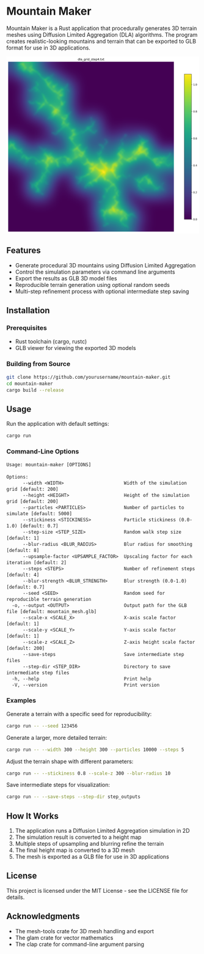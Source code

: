 # Mountain Maker

Mountain Maker is a Rust application that procedurally generates 3D terrain meshes using Diffusion Limited Aggregation (DLA) algorithms. The program creates realistic-looking mountains and terrain that can be exported to GLB format for use in 3D applications.

![Example Generated Terrain](docs/example.png)

## Features

- Generate procedural 3D mountains using Diffusion Limited Aggregation
- Control the simulation parameters via command line arguments
- Export the results as GLB 3D model files
- Reproducible terrain generation using optional random seeds
- Multi-step refinement process with optional intermediate step saving

## Installation

### Prerequisites

- Rust toolchain (cargo, rustc)
- GLB viewer for viewing the exported 3D models

### Building from Source

```bash
git clone https://github.com/yourusername/mountain-maker.git
cd mountain-maker
cargo build --release
```

## Usage

Run the application with default settings:

```bash
cargo run
```

### Command-Line Options

```
Usage: mountain-maker [OPTIONS]

Options:
      --width <WIDTH>                      Width of the simulation grid [default: 200]
      --height <HEIGHT>                    Height of the simulation grid [default: 200]
      --particles <PARTICLES>              Number of particles to simulate [default: 5000]
      --stickiness <STICKINESS>            Particle stickiness (0.0-1.0) [default: 0.7]
      --step-size <STEP_SIZE>              Random walk step size [default: 1]
      --blur-radius <BLUR_RADIUS>          Blur radius for smoothing [default: 8]
      --upsample-factor <UPSAMPLE_FACTOR>  Upscaling factor for each iteration [default: 2]
      --steps <STEPS>                      Number of refinement steps [default: 4]
      --blur-strength <BLUR_STRENGTH>      Blur strength (0.0-1.0) [default: 0.7]
      --seed <SEED>                        Random seed for reproducible terrain generation
  -o, --output <OUTPUT>                    Output path for the GLB file [default: mountain_mesh.glb]
      --scale-x <SCALE_X>                  X-axis scale factor [default: 1]
      --scale-y <SCALE_Y>                  Y-axis scale factor [default: 1]
      --scale-z <SCALE_Z>                  Z-axis height scale factor [default: 200]
      --save-steps                         Save intermediate step files
      --step-dir <STEP_DIR>                Directory to save intermediate step files
  -h, --help                               Print help
  -V, --version                            Print version
```

### Examples

Generate a terrain with a specific seed for reproducibility:

```bash
cargo run -- --seed 123456
```

Generate a larger, more detailed terrain:

```bash
cargo run -- --width 300 --height 300 --particles 10000 --steps 5
```

Adjust the terrain shape with different parameters:

```bash
cargo run -- --stickiness 0.8 --scale-z 300 --blur-radius 10
```

Save intermediate steps for visualization:

```bash
cargo run -- --save-steps --step-dir step_outputs
```

## How It Works

1. The application runs a Diffusion Limited Aggregation simulation in 2D
2. The simulation result is converted to a height map
3. Multiple steps of upsampling and blurring refine the terrain
4. The final height map is converted to a 3D mesh
5. The mesh is exported as a GLB file for use in 3D applications

## License

This project is licensed under the MIT License - see the LICENSE file for details.

## Acknowledgments

- The mesh-tools crate for 3D mesh handling and export
- The glam crate for vector mathematics
- The clap crate for command-line argument parsing
